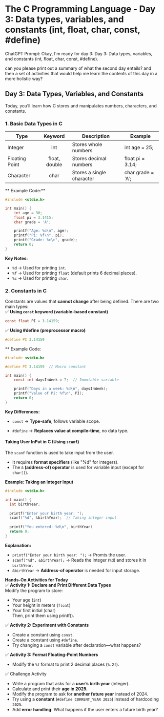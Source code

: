 # The C Programming Language - Day 3: Data types, variables, and constants (int, float, char, const, #define)

ChatGPT Prompt: Okay,  I'm ready for day 3: Day 3: Data types, variables, and constants (int, float, char, const, #define). 

can you please print out a summary of what the second day entails? and then a set of activities that would help me learn the contents of this day in a more holistic way?

## Day 3: Data Types, Variables, and Constants
Today, you’ll learn how C stores and manipulates numbers, characters, and constants.

### 1. Basic Data Types in C
| Type           | Keyword       | Description               | Example           |
| ----           | :-----:       | -----------               | -------           |
| Integer        | int           | Stores whole numbers      | int age = 25;     |
| Floating Point | float, double | Stores decimal numbers    | float pi = 3.14;  |
| Character      | char          | Stores a single character | char grade = 'A'; |

** Example Code:**

```c
#include <stdio.h>

int main() {
    int age = 30;
    float pi = 3.1415;
    char grade = 'A';

    printf("Age: %d\n", age);
    printf("Pi: %f\n", pi);
    printf("Grade: %c\n", grade);
    return 0;
}
```
**Key Notes:**
* `%d` → Used for printing `int`.
* `%f` → Used for printing `float` (default prints 6 decimal places).
* `%c` → Used for printing `char`.

### 2. Constants in C
Constants are values that **cannot change** after being defined. There are two main types:  
✅ **Using `const` keyword (variable-based constant)**
```c
const float PI = 3.14159;  
```
✅ **Using #define (preprocessor macro)**
```c
#define PI 3.14159
```
** Example Code:

```c
#include <stdio.h>

#define PI 3.14159  // Macro constant

int main() {
    const int daysInWeek = 7;  // Immutable variable

    printf("Days in a week: %d\n", daysInWeek);
    printf("Value of Pi: %f\n", PI);
    return 0;
}
```
**Key Differences:**

* `const` → **Type-safe**, follows variable scope.

* `#define` → **Replaces value at compile-time**, no data type.

#### Taking User InPut in C (Using `scanf`)
The `scanf` function is used to take input from the user.
* It requires **format specifiers** (like "%d" for integers).
* The `&` **(address-of) operator** is used for variable input (except for `char[]`).

**Example: Taking an Integer Input**
```c
#include <stdio.h>

int main() {
  int birthYear;
  
  printf("Enter your birth year: ");
  scanf("%d", &birthYear);  // Taking integer input
  
  printf("You entered: %d\n", birthYear)
  return 0;
}
```
**Explanation:**
* `printf("Enter your birth year: ");` -> Promts the user.
* `scanf("%d", &birthYear);` -> Reads the integer (`%d`) and stores it in `birthYear`.
* `&birthYear` -> **Address-of operator** is needed for input storage.

**Hands-On Activities for Today**  
✅ **Activity 1: Declare and Print Different Data Types**  
Modify the program to store:
* Your age (`int`)
* Your height in meters (`float`)
* Your first initial (char)  
  Then, print them using printf().

✅ **Activity 2: Experiment with Constants**
* Create a constant using `const`.
* Create a constant using `#define`.
* Try changing a `const` variable after declaration—what happens?

✅ **Activity 3: Format Floating-Point Numbers**  
* Modify the `%f` format to print 2 decimal places (`%.2f`).

✅ Challenge Activity
* Write a program that asks for a **user’s birth year** (integer).
* Calculate and print their **age in 2025**.
* Modify the program to ask for **another future year** instead of 2024.
* Try using a **constant** (`#define CURRENT_YEAR 2025`) instead of hardcoding `2025`.
* Add **error handling**: What happens if the user enters a future birth year?
